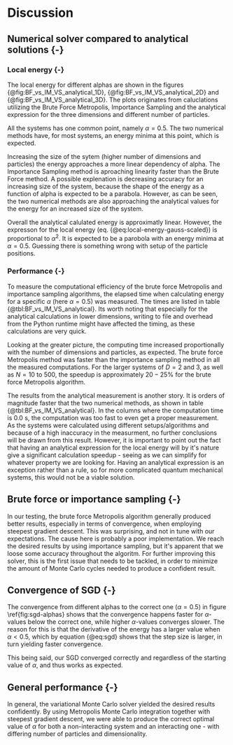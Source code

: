 # Discussion

## Numerical solver compared to analytical solutions {-}
### Local energy {-}
The local energy for different alphas are shown in the figures {@fig:BF_vs_IM_VS_analytical_1D}, {@fig:BF_vs_IM_VS_analytical_2D} and {@fig:BF_vs_IM_VS_analytical_3D}. The plots originates from caluclations utilizing the Brute Force Metropolis, Importance Sampling and the analytical expression for the three dimensions and different number of particles. 

All the systems has one common point, namely $\alpha = 0.5$. The two numerical methods have, for most systems, an energy minima at this point, which is expected. 

Increasing the size of the sytem (higher number of dimensions and particles) the energy approaches a more linear dependency of alpha.  The Importance Sampling method is aproaching linearity faster than the Brute Force method. A possible explenation is decreasing accuracy for an increasing size of the system, because the shape of the energy as a function of alpha is expected to be a parabola. However, as can be seen, the two numerical methods are also approaching the analytical values for the energy for an increased size of the system. 

Overall the analytical calulated energy is approximatly linear. However, the expresson for the local energy (eq. {@eq:local-energy-gauss-scaled}) is proportional to $\alpha^2$. It is expected to be a parobola with an energy minima at $\alpha = 0.5$. Guessing there is something wrong with setup of the particle positions. 



### Performance {-}
To measure the computational efficiency of the brute force Metropolis and importance sampling algorithms, the elapsed time when calculating energy for a specific $\alpha$ (here $\alpha = 0.5$) was measured. The times are listed in table {@tbl:BF_vs_IM_VS_analytical}. Its worth noting that especially for the analytical calculations in lower dimensions, writing to file and overhead from the Python runtime might have affected the timing, as these calculations are very quick.
    
Looking at the greater picture, the computing time increased proportionally with the number of dimensions and particles, as expected. The brute force Metropolis method was faster than the importance sampling method in all the measured computations. For the larger systems of $D = 2$ and $3$, as well as $N = 10$ to $500$, the speedup is approximately $20- 25\%$ for the brute force Metropolis algorithm. 

The results from the analytical measurement is another story. It is orders of magnitude faster that the two numerical methods, as shown in table {@tbl:BF_vs_IM_VS_analytical}. In the columns where the computation time is $0.0$ s, the computation was too fast to even get a proper measurement. As the systems were calculated using different setups/algorithms and because of a high inaccuracy in the measurment, no further conclusions will be drawn from this result. However, it is important to point out the fact that having an analytical expression for the local energy will by it's nature give a significant calculation speedup - seeing as we can simplify for whatever property we are looking for. Having an analytical expression is an exception rather than a rule, so for more complicated quantum mechanical systems, this would not be a viable solution.

## Brute force or importance sampling {-}

In our testing, the brute force Metropolis algorithm generally produced better results, especially in terms of convergence, when employing steepest gradient descent. This was surprising, and not in tune with our expectations. The cause here is probably a poor implementation. We reach the desired results by using importance sampling, but it's apparent that we loose some accuracy throughout the algoritm. For further improving this solver, this is the first issue that needs to be tackled, in order to minimize the amount of Monte Carlo cycles needed to produce a confident result.

## Convergence of SGD {-}

The convergence from different alphas to the correct one ($\alpha = 0.5$) in figure \ref{fig:sgd-alphas} shows that the convergence happens faster for $\alpha$-values below the correct one, while higher $\alpha$-values converges slower. The reason for this is that the derivative of the energy has a larger value when $\alpha < 0.5$, which by equation {@eq:sgd} shows that the step size is larger, in turn yielding faster convergence.

This being said, our SGD converged correctly and regardless of the starting value of $\alpha$, and thus works as expected.

## General performance {-}

In general, the variational Monte Carlo solver yielded the desired results confidently. By using Metropolis Monte Carlo integration together with steepest gradient descent, we were able to produce the correct optimal value of $\alpha$ for both a non-interacting system and an interacting one - with differing number of particles and dimensionality.
